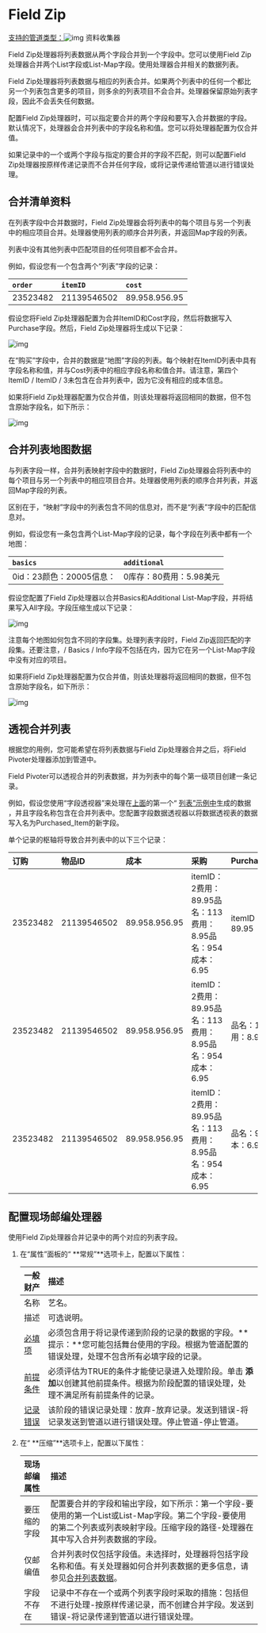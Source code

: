 # Field Zip

[支持的管道类型：](https://streamsets.com/documentation/controlhub/latest/help/datacollector/UserGuide/Pipeline_Configuration/ProductIcons_Doc.html#concept_mjg_ly5_pgb)![img](imgs/icon-SDC-20200310180531611.png) 资料收集器

Field Zip处理器将列表数据从两个字段合并到一个字段中。您可以使用Field Zip处理器合并两个List字段或List-Map字段。使用处理器合并相关的数据列表。

Field Zip处理器将列表数据与相应的列表合并。如果两个列表中的任何一个都比另一个列表包含更多的项目，则多余的列表项目不会合并。处理器保留原始列表字段，因此不会丢失任何数据。

配置Field Zip处理器时，可以指定要合并的两个字段和要写入合并数据的字段。默认情况下，处理器会合并列表中的字段名称和值。您可以将处理器配置为仅合并值。

如果记录中的一个或两个字段与指定的要合并的字段不匹配，则可以配置Field Zip处理器按原样传递记录而不合并任何字段，或将记录传递给管道以进行错误处理。

## 合并清单资料

在列表字段中合并数据时，Field Zip处理器会将列表中的每个项目与另一个列表中的相应项目合并。处理器使用列表的顺序合并列表，并返回Map字段的列表。

列表中没有其他列表中匹配项目的任何项目都不会合并。

例如，假设您有一个包含两个“列表”字段的记录：

| `order`  | `itemID`    | `cost`        |
| :------- | :---------- | :------------ |
| 23523482 | 21139546502 | 89.958.956.95 |

假设您将Field Zip处理器配置为合并ItemID和Cost字段，然后将数据写入Purchase字段。然后，Field Zip处理器将生成以下记录：

![img](imgs/FieldZip-RecordMap.png)

在“购买”字段中，合并的数据是“地图”字段的列表。每个映射在ItemID列表中具有字段名称和值，并与Cost列表中的相应字段名称和值合并。请注意，第四个ItemID / ItemID / 3未包含在合并列表中，因为它没有相应的成本信息。

如果将Field Zip处理器配置为仅合并值，则该处理器将返回相同的数据，但不包含原始字段名，如下所示：

![img](imgs/FieldZip-Record-NoNames.png)

## 合并列表地图数据

与列表字段一样，合并列表映射字段中的数据时，Field Zip处理器会将列表中的每个项目与另一个列表中的相应项目合并。处理器使用列表的顺序合并列表，并返回Map字段的列表。

区别在于，“映射”字段中的列表包含不同的信息对，而不是“列表”字段中的匹配信息对。

例如，假设您有一条包含两个List-Map字段的记录，每个字段在列表中都有一个地图：

| `basics`                       | `additional`            |
| :----------------------------- | :---------------------- |
| 0id：23颜色：20005信息：<null> | 0库存：80费用：5.98美元 |

假设您配置了Field Zip处理器以合并Basics和Additional List-Map字段，并将结果写入All字段。字段压缩生成以下记录：

![img](imgs/FieldZip-ListMap.png)

注意每个地图如何包含不同的字段集。处理列表字段时，Field Zip返回匹配的字段集。还要注意，/ Basics / Info字段不包括在内，因为它在另一个List-Map字段中没有对应的项目。

如果将Field Zip处理器配置为仅合并值，则该处理器将返回相同的数据，但不包含原始字段名，如下所示：

![img](imgs/FieldZip-ListMap-NoFields.png)

## 透视合并列表

根据您的用例，您可能希望在将列表数据与Field Zip处理器合并之后，将Field Pivoter处理器添加到管道中。

Field Pivoter可以透视合并的列表数据，并为列表中的每个第一级项目创建一条记录。

例如，假设您使用“字段透视器”来处理在[上面](https://streamsets.com/documentation/controlhub/latest/help/datacollector/UserGuide/Processors/FieldZip.html#concept_ifv_3h1_hy)的第一个“ [列表”示例中](https://streamsets.com/documentation/controlhub/latest/help/datacollector/UserGuide/Processors/FieldZip.html#concept_ifv_3h1_hy)生成的数据 ，并且字段名称包含在合并列表中。您配置字段数据透视器以将数据透视表的数据写入名为Purchased_Item的新字段。

单个记录的枢轴将导致合并列表中的以下三个记录：

| 订购     | 物品ID      | 成本          | 采购                                                       | Purchased_Item       |
| :------- | :---------- | :------------ | :--------------------------------------------------------- | :------------------- |
| 23523482 | 21139546502 | 89.958.956.95 | itemID：2费用：89.95品名：113费用：8.95品名：954成本：6.95 | itemID：2费用：89.95 |
| 23523482 | 21139546502 | 89.958.956.95 | itemID：2费用：89.95品名：113费用：8.95品名：954成本：6.95 | 品名：113费用：8.95  |
| 23523482 | 21139546502 | 89.958.956.95 | itemID：2费用：89.95品名：113费用：8.95品名：954成本：6.95 | 品名：954成本：6.95  |

## 配置现场邮编处理器

使用Field Zip处理器合并记录中的两个对应的列表字段。

1. 在“属性”面板的“ **常规”**选项卡上，配置以下属性：

   | 一般财产                                                     | 描述                                                         |
   | :----------------------------------------------------------- | :----------------------------------------------------------- |
   | 名称                                                         | 艺名。                                                       |
   | 描述                                                         | 可选说明。                                                   |
   | [必填项](https://streamsets.com/documentation/controlhub/latest/help/datacollector/UserGuide/Pipeline_Design/DroppingUnwantedRecords.html#concept_dnj_bkm_vq) | 必须包含用于将记录传递到阶段的记录的数据的字段。**提示：**您可能包括舞台使用的字段。根据为管道配置的错误处理，处理不包含所有必填字段的记录。 |
   | [前提条件](https://streamsets.com/documentation/controlhub/latest/help/datacollector/UserGuide/Pipeline_Design/DroppingUnwantedRecords.html#concept_msl_yd4_fs) | 必须评估为TRUE的条件才能使记录进入处理阶段。单击 **添加**以创建其他前提条件。根据为阶段配置的错误处理，处理不满足所有前提条件的记录。 |
   | [记录错误](https://streamsets.com/documentation/controlhub/latest/help/datacollector/UserGuide/Pipeline_Design/ErrorHandling.html#concept_atr_j4y_5r) | 该阶段的错误记录处理：放弃-放弃记录。发送到错误-将记录发送到管道以进行错误处理。停止管道-停止管道。 |

2. 在“ **压缩”**选项卡上，配置以下属性：

   | 现场邮编属性 | 描述                                                         |
   | :----------- | :----------------------------------------------------------- |
   | 要压缩的字段 | 配置要合并的字段和输出字段，如下所示：第一个字段-要使用的第一个List或List-Map字段。第二个字段-要使用的第二个列表或列表映射字段。压缩字段的路径-处理器在其中写入合并列表数据的字段。 |
   | 仅邮编值     | 合并列表时仅包括字段值。未选择时，处理器将包括字段名称和值。有关处理器如何合并列表数据的更多信息，请参见[合并列表数据](https://streamsets.com/documentation/controlhub/latest/help/datacollector/UserGuide/Processors/FieldZip.html#concept_ifv_3h1_hy)。 |
   | 字段不存在   | 记录中不存在一个或两个列表字段时采取的措施：包括但不进行处理-按原样传递记录，而不创建合并字段。发送到错误-将记录传递到管道以进行错误处理。 |